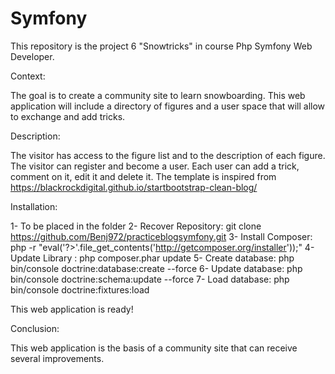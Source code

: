 Symfony
=======

This repository is the project 6 "Snowtricks" in course Php Symfony Web Developer.

Context:

The goal is to create a community site to learn snowboarding.
This web application will include a directory of figures and a user space that will allow to exchange and add tricks.

Description:

The visitor has access to the figure list and to the description of each figure. The visitor can register and become a user. Each user can add a trick, comment on it, edit it and delete it.
The template is inspired from https://blackrockdigital.github.io/startbootstrap-clean-blog/

Installation:

1- To be placed in the folder
2- Recover Repository: git clone https://github.com/Benj972/practiceblogsymfony.git
3- Install Composer: php -r "eval('?>'.file_get_contents('http://getcomposer.org/installer'));"
4- Update Library : php composer.phar update
5- Create database: php bin/console doctrine:database:create --force
6- Update database: php bin/console doctrine:schema:update --force
7- Load database: php bin/console doctrine:fixtures:load

This web application is ready!

Conclusion:

This web application is the basis of a community site that can receive several improvements.





